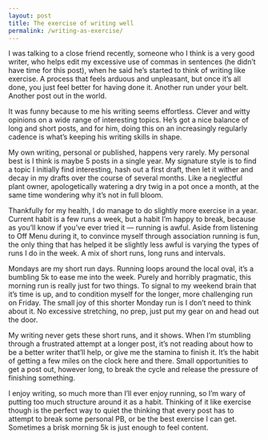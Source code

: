 ```yaml
---
layout: post
title: The exercise of writing well
permalink: /writing-as-exercise/
---
```


I was talking to a close friend recently, someone who I think is a very good writer, who helps edit my excessive use of commas in sentences (he didn’t have time for this post), when he said he’s started to think of writing like exercise. A process that feels arduous and unpleasant, but once it’s all done, you just feel better for having done it. Another run under your belt. Another post out in the world.

It was funny because to me his writing seems effortless. Clever and witty opinions on a wide range of interesting topics. He’s got a nice balance of long and short posts, and for him, doing this on an increasingly regularly cadence is what’s keeping his writing skills in shape.

My own writing, personal or published, happens very rarely. My personal best is I think is maybe 5 posts in a single year. My signature style is to find a topic I initially find interesting, hash out a first draft, then let it wither and decay in my drafts over the course of several months. Like a neglectful plant owner, apologetically watering a dry twig in a pot once a month, at the same time wondering why it’s not in full bloom.

Thankfully for my health, I do manage to do slightly more exercise in a year. Current habit is a few runs a week, but a habit I’m happy to break, because as you’ll know if you’ve ever tried it — running is awful. Aside from listening to Off Menu during it, to convince myself through association running is fun, the only thing that has helped it be slightly less awful is varying the types of runs I do in the week. A mix of short runs, long runs and intervals.

Mondays are my short run days. Running loops around the local oval, it’s a bumbling 5k to ease me into the week. Purely and horribly pragmatic, this morning run is really just for two things. To signal to my weekend brain that it’s time is up, and to condition myself for the longer, more challenging run on Friday. The small joy of this shorter Monday run is I don’t need to think about it. No excessive stretching, no prep, just put my gear on and head out the door.

My writing never gets these short runs, and it shows. When I’m stumbling through a frustrated attempt at a longer post, it’s not reading about how to be a better writer that’ll help, or give me the stamina to finish it. It’s the habit of getting a few miles on the clock here and there. Small opportunities to get a post out, however long, to break the cycle and release the pressure of finishing something.

I enjoy writing, so much more than I’ll ever enjoy running, so I’m wary of putting too much structure around it as a habit. Thinking of it like exercise though is the perfect way to quiet the thinking that every post has to attempt to break some personal PB, or be the best exercise I can get. Sometimes a brisk morning 5k is just enough to feel content.
